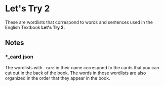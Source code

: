 # Let's Try 2

These are wordlists that correspond to words and sentences used in the English Textbook **Let's Try 2**.

## Notes

### \*_card.json

The wordlists with `_card` in their name correspond to the cards that you can cut out in the back of the book. The words in those wordlists are also organized in the order that they appear in the book.
